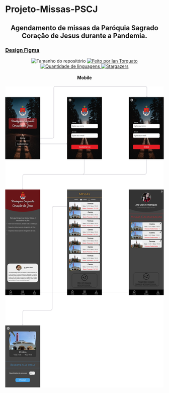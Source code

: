 <h1> Projeto-Missas-PSCJ </h1>
<h2 align="center"> Agendamento de missas da Paróquia Sagrado Coração de Jesus durante a Pandemia. </h2>

<h3> <a href="https://www.figma.com/file/D4HIhGUd6EHTLy0Ebvqf4H/Mobile?node-id=0%3A1" target="_blank">Design Figma</a> </h3>

<p align="center">
  <img alt="Tamanho do repositório" src="https://img.shields.io/github/repo-size/IanTorquato/Projeto_PSCJ-Mobile">
  
  <a href="https://www.instagram.com/ian_1408/">
    <img alt="Feito por Ian Torquato" src="https://img.shields.io/badge/made%20by-Ian%20Torquato-%2304D361">
  </a>
  
  <a href="https://github.com/IanTorquato/Projeto_PSCJ-Mobile/search?l=typescript">
    <img alt="Quantidade de linguagens" src="https://img.shields.io/github/languages/count/IanTorquato/Projeto_PSCJ-Mobile">
  </a>
  
  <a href="https://github.com/IanTorquato/Projeto_PSCJ-Mobile/stargazers">
    <img alt="Stargazers" src="https://img.shields.io/github/stars/IanTorquato/Projeto_PSCJ-Mobile">
  </a>
</p>

<h4 align="center">Mobile</h4>
<p align="center"><img src="./mobile.png"></p>
